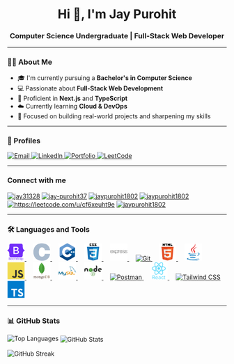 <h1 align="center">Hi 👋, I'm Jay Purohit</h1>
<h3 align="center">Computer Science Undergraduate | Full-Stack Web Developer</h3>

---

### 👨‍💻 About Me

- 🎓 I'm currently pursuing a **Bachelor's in Computer Science**
- 💻 Passionate about **Full-Stack Web Development**
- 🧠 Proficient in **Next.js** and **TypeScript**
- ☁️ Currently learning **Cloud & DevOps**
- 🌱 Focused on building real-world projects and sharpening my skills

---

### 🔗 Profiles

<p align="left">
  <a href="mailto:jaypurohit1802@gmail.com" target="_blank">
    <img src="https://img.shields.io/badge/Email-D14836?style=for-the-badge&logo=gmail&logoColor=white" alt="Email"/>
  </a>
  <a href="https://linkedin.com/in/jay-purohit37" target="_blank">
    <img src="https://img.shields.io/badge/LinkedIn-0077B5?style=for-the-badge&logo=linkedin&logoColor=white" alt="LinkedIn"/>
  </a>
  <a href="https://portfolio-ten-umber-gm6plo5nxx.vercel.app/" target="_blank">
    <img src="https://img.shields.io/badge/Portfolio-24292E?style=for-the-badge&logo=google-chrome&logoColor=white" alt="Portfolio"/>
  </a>
  <a href="https://leetcode.com/u/cf6xeuht9e" target="_blank">
    <img src="https://img.shields.io/badge/LeetCode-FFA116?style=for-the-badge&logo=leetcode&logoColor=black" alt="LeetCode"/>
  </a>
</p>

---

### Connect with me

<p align="left">
<a href="https://twitter.com/jay31328" target="blank"><img align="center" src="https://raw.githubusercontent.com/rahuldkjain/github-profile-readme-generator/master/src/images/icons/Social/twitter.svg" alt="jay31328" height="30" width="40" /></a>
<a href="https://linkedin.com/in/jay-purohit37" target="blank"><img align="center" src="https://raw.githubusercontent.com/rahuldkjain/github-profile-readme-generator/master/src/images/icons/Social/linked-in-alt.svg" alt="jay-purohit37" height="30" width="40" /></a>
<a href="https://www.codechef.com/users/jaypurohit1802" target="blank"><img align="center" src="https://cdn.jsdelivr.net/npm/simple-icons@3.1.0/icons/codechef.svg" alt="jaypurohit1802" height="30" width="40" /></a>
<a href="https://codeforces.com/profile/jaypurohit1802" target="blank"><img align="center" src="https://raw.githubusercontent.com/rahuldkjain/github-profile-readme-generator/master/src/images/icons/Social/codeforces.svg" alt="jaypurohit1802" height="30" width="40" /></a>
<a href="https://www.leetcode.com/https://leetcode.com/u/cf6xeuht9e" target="blank"><img align="center" src="https://raw.githubusercontent.com/rahuldkjain/github-profile-readme-generator/master/src/images/icons/Social/leet-code.svg" alt="https://leetcode.com/u/cf6xeuht9e" height="30" width="40" /></a>
<a href="https://auth.geeksforgeeks.org/user/jaypurohit1802" target="blank"><img align="center" src="https://raw.githubusercontent.com/rahuldkjain/github-profile-readme-generator/master/src/images/icons/Social/geeks-for-geeks.svg" alt="jaypurohit1802" height="30" width="40" /></a>
</p>

---

### 🛠️ Languages and Tools

<p align="left">
  <a href="https://getbootstrap.com" target="_blank" rel="noreferrer" style="margin-right: 15px;">
    <img src="https://raw.githubusercontent.com/devicons/devicon/master/icons/bootstrap/bootstrap-plain-wordmark.svg" alt="Bootstrap" width="40" height="40"/>
  </a>
  <a href="https://www.cprogramming.com/" target="_blank" rel="noreferrer" style="margin-right: 15px;">
    <img src="https://raw.githubusercontent.com/devicons/devicon/master/icons/c/c-original.svg" alt="C" width="40" height="40"/>
  </a>
  <a href="https://www.w3schools.com/cpp/" target="_blank" rel="noreferrer" style="margin-right: 15px;">
    <img src="https://raw.githubusercontent.com/devicons/devicon/master/icons/cplusplus/cplusplus-original.svg" alt="C++" width="40" height="40"/>
  </a>
  <a href="https://www.w3schools.com/css/" target="_blank" rel="noreferrer" style="margin-right: 15px;">
    <img src="https://raw.githubusercontent.com/devicons/devicon/master/icons/css3/css3-original-wordmark.svg" alt="CSS" width="40" height="40"/>
  </a>
  <a href="https://expressjs.com" target="_blank" rel="noreferrer" style="margin-right: 15px;">
    <img src="https://raw.githubusercontent.com/devicons/devicon/master/icons/express/express-original-wordmark.svg" alt="Express" width="40" height="40"/>
  </a>
  <a href="https://git-scm.com/" target="_blank" rel="noreferrer" style="margin-right: 15px;">
    <img src="https://www.vectorlogo.zone/logos/git-scm/git-scm-icon.svg" alt="Git" width="40" height="40"/>
  </a>
  <a href="https://www.w3.org/html/" target="_blank" rel="noreferrer" style="margin-right: 15px;">
    <img src="https://raw.githubusercontent.com/devicons/devicon/master/icons/html5/html5-original-wordmark.svg" alt="HTML" width="40" height="40"/>
  </a>
  <a href="https://www.java.com" target="_blank" rel="noreferrer" style="margin-right: 15px;">
    <img src="https://raw.githubusercontent.com/devicons/devicon/master/icons/java/java-original.svg" alt="Java" width="40" height="40"/>
  </a>
  <a href="https://developer.mozilla.org/en-US/docs/Web/JavaScript" target="_blank" rel="noreferrer" style="margin-right: 15px;">
    <img src="https://raw.githubusercontent.com/devicons/devicon/master/icons/javascript/javascript-original.svg" alt="JavaScript" width="40" height="40"/>
  </a>
  <a href="https://www.mongodb.com/" target="_blank" rel="noreferrer" style="margin-right: 15px;">
    <img src="https://raw.githubusercontent.com/devicons/devicon/master/icons/mongodb/mongodb-original-wordmark.svg" alt="MongoDB" width="40" height="40"/>
  </a>
  <a href="https://www.mysql.com/" target="_blank" rel="noreferrer" style="margin-right: 15px;">
    <img src="https://raw.githubusercontent.com/devicons/devicon/master/icons/mysql/mysql-original-wordmark.svg" alt="MySQL" width="40" height="40"/>
  </a>
  <a href="https://nodejs.org" target="_blank" rel="noreferrer" style="margin-right: 15px;">
    <img src="https://raw.githubusercontent.com/devicons/devicon/master/icons/nodejs/nodejs-original-wordmark.svg" alt="Node.js" width="40" height="40"/>
  </a>
  <a href="https://postman.com" target="_blank" rel="noreferrer" style="margin-right: 15px;">
    <img src="https://www.vectorlogo.zone/logos/getpostman/getpostman-icon.svg" alt="Postman" width="40" height="40"/>
  </a>
  <a href="https://reactjs.org/" target="_blank" rel="noreferrer" style="margin-right: 15px;">
    <img src="https://raw.githubusercontent.com/devicons/devicon/master/icons/react/react-original-wordmark.svg" alt="React" width="40" height="40"/>
  </a>
  <a href="https://tailwindcss.com/" target="_blank" rel="noreferrer" style="margin-right: 15px;">
    <img src="https://www.vectorlogo.zone/logos/tailwindcss/tailwindcss-icon.svg" alt="Tailwind CSS" width="40" height="40"/>
  </a>
  <a href="https://www.typescriptlang.org/" target="_blank" rel="noreferrer" style="margin-right: 15px;">
    <img src="https://raw.githubusercontent.com/devicons/devicon/master/icons/typescript/typescript-original.svg" alt="TypeScript" width="40" height="40"/>
  </a>
</p>

---

### 📊 GitHub Stats

<p>
  <img align="left" src="https://github-readme-stats.vercel.app/api/top-langs?username=jay9758&show_icons=true&locale=en&layout=compact&theme=github_dark" alt="Top Languages" />
</p>

<p>
  &nbsp;<img align="center" src="https://github-readme-stats.vercel.app/api?username=jay9758&show_icons=true&locale=en&theme=github_dark" alt="GitHub Stats" />
</p>

<p>
  <img align="center" src="https://github-readme-streak-stats.herokuapp.com/?user=jay9758&theme=github_dark" alt="GitHub Streak" />
</p>
